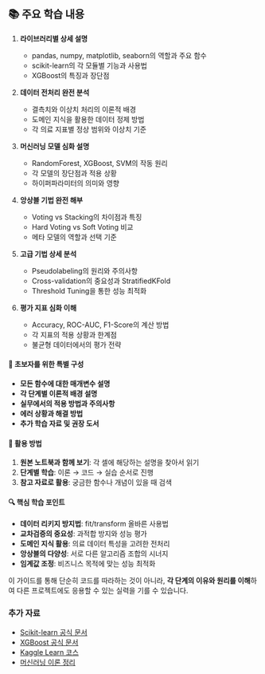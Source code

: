 ## 📚 **주요 학습 내용**

1. **라이브러리별 상세 설명**
   - pandas, numpy, matplotlib, seaborn의 역할과 주요 함수
   - scikit-learn의 각 모듈별 기능과 사용법
   - XGBoost의 특징과 장단점

2. **데이터 전처리 완전 분석**
   - 결측치와 이상치 처리의 이론적 배경
   - 도메인 지식을 활용한 데이터 정제 방법
   - 각 의료 지표별 정상 범위와 이상치 기준

3. **머신러닝 모델 심화 설명**
   - RandomForest, XGBoost, SVM의 작동 원리
   - 각 모델의 장단점과 적용 상황
   - 하이퍼파라미터의 의미와 영향

4. **앙상블 기법 완전 해부**
   - Voting vs Stacking의 차이점과 특징
   - Hard Voting vs Soft Voting 비교
   - 메타 모델의 역할과 선택 기준

5. **고급 기법 상세 분석**
   - Pseudolabeling의 원리와 주의사항
   - Cross-validation의 중요성과 StratifiedKFold
   - Threshold Tuning을 통한 성능 최적화

6. **평가 지표 심화 이해**
   - Accuracy, ROC-AUC, F1-Score의 계산 방법
   - 각 지표의 적용 상황과 한계점
   - 불균형 데이터에서의 평가 전략

#### 🎯 **초보자를 위한 특별 구성**

- **모든 함수에 대한 매개변수 설명**
- **각 단계별 이론적 배경 설명**  
- **실무에서의 적용 방법과 주의사항**
- **에러 상황과 해결 방법**
- **추가 학습 자료 및 권장 도서**

#### 📖 **활용 방법**

1. **원본 노트북과 함께 보기**: 각 셀에 해당하는 설명을 찾아서 읽기
2. **단계별 학습**: 이론 → 코드 → 실습 순서로 진행
3. **참고 자료로 활용**: 궁금한 함수나 개념이 있을 때 검색

#### 🔍 **핵심 학습 포인트**

- **데이터 리키지 방지법**: fit/transform 올바른 사용법
- **교차검증의 중요성**: 과적합 방지와 성능 평가
- **도메인 지식 활용**: 의료 데이터 특성을 고려한 전처리
- **앙상블의 다양성**: 서로 다른 알고리즘 조합의 시너지
- **임계값 조정**: 비즈니스 목적에 맞는 성능 최적화

이 가이드를 통해 단순히 코드를 따라하는 것이 아니라, **각 단계의 이유와 원리를 이해**하여 다른 프로젝트에도 응용할 수 있는 실력을 기를 수 있습니다.

### 추가 자료
- [Scikit-learn 공식 문서](https://scikit-learn.org/stable/)
- [XGBoost 공식 문서](https://xgboost.readthedocs.io/)
- [Kaggle Learn 코스](https://www.kaggle.com/learn)
- [머신러닝 이론 정리](https://wikidocs.net/book/587)